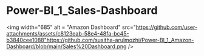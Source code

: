 # Power-BI_1_Sales-Dashboard

<img width="685" alt = "Amazon Dashboard" src="https://github.com/user-attachments/assets/c8123eab-58e4-48fa-bc45-b3840cee1088"https://github.com/susitha-arulmozhi/Power-BI_1_Amazon-Dashboard/blob/main/Sales%20Dashboard.png />

